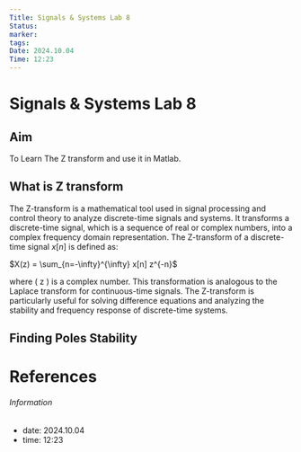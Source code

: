 ```yaml
---
Title: Signals & Systems Lab 8
Status: 
marker: 
tags: 
Date: 2024.10.04
Time: 12:23
---
```

# Signals & Systems Lab 8

## Aim
To Learn The Z transform and use it in Matlab.

## What is Z transform
The Z-transform is a mathematical tool used in signal processing and control theory to analyze discrete-time signals and systems. It transforms a discrete-time signal, which is a sequence of real or complex numbers, into a complex frequency domain representation. The Z-transform of a discrete-time signal $x[n]$ is defined as:

$X(z) = \sum_{n=-\infty}^{\infty} x[n] z^{-n}$

where \( z \) is a complex number. This transformation is analogous to the Laplace transform for continuous-time signals. The Z-transform is particularly useful for solving difference equations and analyzing the stability and frequency response of discrete-time systems.

## Finding Poles Stability





# References


###### Information
- date: 2024.10.04
- time: 12:23